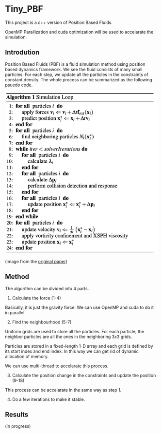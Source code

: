 # Tiny_PBF

This project is a c++ version of Position Based Fluids.

OpenMP Parallization and cuda optimization will be used to accelarate the simulation.

## Introdution

Position Based Fluids (PBF) is a fluid simulation method using position based dynamics framework. We see the fluid consists of many small particles. For each step, we update all the particles in the constraints of constant density. The whole process can be summarized as the following psuedo code.

![algorithm](img/algorithm.png)

(image from the [original paper](https://mmacklin.com/pbf_sig_preprint.pdf))

## Method

The algorithm can be divided into 4 parts.

1. Calculate the force (1-4)

Basically, it is just the gravity force. We can use OpenMP and cuda to do it in parallel.

2. Find the neighbourhood (5-7)

Uniform grids are used to store all the particles. For each particle, the neighbor particles are all the ones in the neighboring 3x3 grids.

Particles are stored in a fixed-length 1-D array and each grid is defined by its start index and end index. In this way we can get rid of dynamic allocation of memory.

We can use multi-thread to accelarate this process.

3. Calculate the position change in the constraints and update the position (9-18)

This process can be accelarate in the same way as step 1.

4. Do a few iterations to make it stable.

## Results

(in progress)
